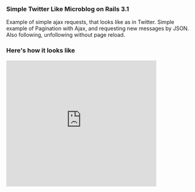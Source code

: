 ### Simple Twitter Like Microblog on Rails 3.1

Example of simple ajax requests, that looks like as in Twitter.
Simple example of Pagination with Ajax, and requesting new messages by JSON. Also following, unfollowing without page reload.

### Here's how it looks like

<iframe src="http://player.vimeo.com/video/29607022?title=0&amp;byline=0&amp;portrait=0" width="400" height="335" frameborder="0" webkitAllowFullScreen allowFullScreen></iframe>
